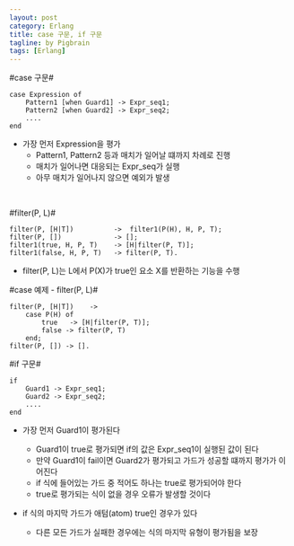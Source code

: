 ```yaml
---
layout: post
category: Erlang
title: case 구문, if 구문
tagline: by Pigbrain
tags: [Erlang]
---
```


<!--more-->

#case 구문#  

	case Expression of  
	    Pattern1 [when Guard1] -> Expr_seq1;  
	    Pattern2 [when Guard2] -> Expr_seq2;  
	    ....  
	end  

* ﻿가장 먼저 Expression을 평가
	* Pattern1, Pattern2 등과 매치가 일어날 떄까지 차례로 진행  
	* 매치가 일어나면 대응되는 Expr_seq가 실행  
	* 아무 매치가 일어나지 않으면 예외가 발생  

<br>

#filter(P, L)#

    filter(P, [H|T])          ->  filter1(P(H), H, P, T);  
	filter(P, [])             -> [];  
    filter1(true, H, P, T)    -> [H|filter(P, T)];  
    filter1(false, H, P, T)   -> filter(P, T).  

* filter(P, L)는 L에서 P(X)가 true인 요소 X를 반환하는 기능을 수행


#case 예제 - filter(P, L)#

	filter(P, [H|T])    ->  
	    case P(H) of  
	        true   -> [H|filter(P, T)];  
	        false -> filter(P, T)  
	    end;  
	filter(P, []) -> [].   
  

#if 구문#

	if 
		Guard1 -> Expr_seq1;
		Guard2 -> Expr_seq2;
		....
	end  

* 가장 먼저  Guard1이 평가된다
	* Guard1이 true로 평가되면 if의 값은 Expr_seq1이 실행된 값이 된다
	* 만약 Guard1이 fail이면 Guard2가 평가되고 가드가 성공할 떄까지 평가가 이어진다 
	* if 식에 들어있는 가드 중 적어도 하나는 true로 평가되어야 한다  
	* true로 평가되는 식이 없을 경우 오류가 발생할 것이다  
  
* if 식의 마지막 가드가 애텀(atom) true인 경우가 있다 
	* 다른 모든 가드가 실패한 경우에는 식의 마지막 유형이 평가됨을 보장  

  
 